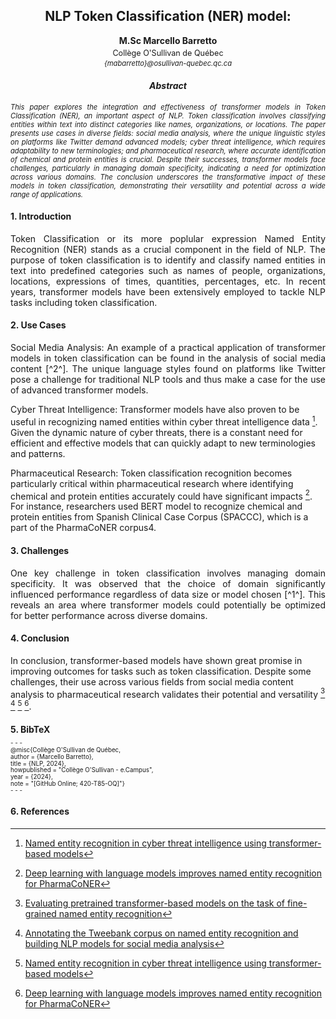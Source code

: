 <h2 style="text-align:center;">NLP Token Classification (NER) model:</h2>
<p style="text-align:center;"><strong>M.Sc Marcello Barretto</strong></p>
<p style="text-align:center; font-size: 0.9em; margin-top: -10px;">Collège O'Sullivan de Québec</p>
<p style="text-align:center;font-size: 0.8em; margin-top: -10px;font-style:italic;">{mabarretto}@osullivan-quebec.qc.ca</p>
<h4 style="text-align:center; font-weight:bold;font-style:italic;">Abstract</h4>
<p style="text-align:justify; font-size:0.8em; font-style:italic;">This paper explores the integration and effectiveness of transformer models in Token Classification (NER), an important aspect of NLP. Token classification involves classifying entities within text into distinct categories like names, organizations, or locations. The paper presents use cases in diverse fields: social media analysis, where the unique linguistic styles on platforms like Twitter demand advanced models; cyber threat intelligence, which requires adaptability to new terminologies; and pharmaceutical research, where accurate identification of chemical and protein entities is crucial. Despite their successes, transformer models face challenges, particularly in managing domain specificity, indicating a need for optimization across various domains. The conclusion underscores the transformative impact of these models in token classification, demonstrating their versatility and potential across a wide range of applications.</p>

#### 1. Introduction

<p style="text-align:justify;font-size;">Token Classification or its more poplular expression Named Entity Recognition (NER) stands as a crucial component in the field of NLP. The purpose of token classification is to identify and classify named entities in text into predefined categories such as names of people, organizations, locations, expressions of times, quantities, percentages, etc. In recent years, transformer models have been extensively employed to tackle NLP tasks including token classification.</p>


#### 2. Use Cases

<p style="text-align:justify; font-size;">Social Media Analysis: An example of a practical application of transformer models in token classification can be found in the analysis of social media content [^2^]. The unique language styles found on platforms like Twitter pose a challenge for traditional NLP tools and thus make a case for the use of advanced transformer models.

Cyber Threat Intelligence: Transformer models have also proven to be useful in recognizing named entities within cyber threat intelligence data [^3^]. Given the dynamic nature of cyber threats, there is a constant need for efficient and effective models that can quickly adapt to new terminologies and patterns.

Pharmaceutical Research: Token classification recognition becomes particularly critical within pharmaceutical research where identifying chemical and protein entities accurately could have significant impacts [^4^]. For instance, researchers used BERT model to recognize chemical and protein entities from Spanish Clinical Case Corpus (SPACCC), which is a part of the PharmaCoNER corpus4.</p>

#### 3. Challenges

<p style="text-align:justify; font-size;">One key challenge in token classification involves managing domain specificity. It was observed that the choice of domain significantly influenced performance regardless of data size or model chosen [^1^]. This reveals an area where transformer models could potentially be optimized for better performance across diverse domains.</p>


#### 4. Conclusion

In conclusion, transformer-based models have shown great promise in improving outcomes for tasks such as token classification. Despite some challenges, their use across various fields from social media content analysis to pharmaceutical research validates their potential and versatility [^1^] [^2^] [^3^] [^4^].

#### 5. BibTeX

<p style="font-size: 0.7em; margin-top: -10px;">
- - - </p>

<p style="font-size: 0.7em; margin-top: -10px;">
@misc{Collège O'Sullivan de Québec,</p>
<p style="font-size: 0.7em; margin-top: -10px;">
  author = {Marcello Barretto},</p>
<p style="font-size: 0.7em; margin-top: -10px;">
  title = {NLP, 2024},</p>
<p style="font-size: 0.7em; margin-top: -10px;">
  howpublished = "Collège O'Sullivan - e.Campus",</p>
<p style="font-size: 0.7em; margin-top: -10px;">
  year = {2024},</p>
<p style="font-size: 0.7em; margin-top: -10px;">
  note = "[GitHub Online; 420-T85-OQ]"}</p>

<p style="font-size: 0.7em; margin-top: -10px;">
- - - </p>

#### 6. References

[^1^]: [Evaluating pretrained transformer-based models on the task of fine-grained named entity recognition](https://orbilu.uni.lu/handle/10993/45217)
[^2^]: [Annotating the Tweebank corpus on named entity recognition and building NLP models for social media analysis](https://arxiv.org/abs/2201.07281)
[^3^]: [Named entity recognition in cyber threat intelligence using transformer-based models](https://ieeexplore.ieee.org/abstract/document/9527981/)
[^4^]: [Deep learning with language models improves named entity recognition for PharmaCoNER](https://bmcbioinformatics.biomedcentral.com/articles/10.1186/s12859-021-04260-y)










